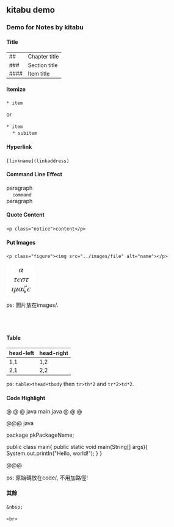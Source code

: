 ## kitabu demo

### Demo for Notes by kitabu

#### Title

<table>
	<tr>
		<td>##</td>
		<td>Chapter title</td>
	</tr>
	<tr>
		<td>###</td>
		<td>Section title</td>
	</tr>
	<tr>
		<td>####</td>
		<td>Item title</td>
	</tr>
</table>

#### Itemize

`* item`

or

`* item`<br>
&nbsp;&nbsp;&nbsp;&nbsp;`* subitem`

#### Hyperlink

`[linkname](linkaddress)`

#### Command Line Effect

paragraph<br>
&nbsp;&nbsp;&nbsp;&nbsp;`command`<br>
paragraph<br>

#### Quote Content

`<p class="notice">content</p>`

#### Put Images

`<p class="figure"><img src="../images/file" alt="name"></p>`
<p class="figure"><img src="test.png" alt="name"></p>

ps: 圖片放在images/.

<br><br>

#### Table

<table>
	<thead>
		<tr>
			<th>head-left</th>
			<th>head-right</th>
		</tr>
	</thead>
	<tbody>
		<tr>
			<td>1,1</td>
			<td>1,2</td>
		</tr>
		<tr>
			<td>2,1</td>
			<td>2,2</td>
		</tr>
	</tbody>
</table>

ps: `table>thead+tbody` then `tr>th*2` and `tr*2>td*2`.

#### Code Highlight

@ @ @ java main.java @ @ @

@@@ java

package pkPackageName;

public class main{
	public static void main(String[] args){
		System.out.println("Hello, world!");
	}
}

@@@

ps: 原始碼放在code/, 不用加路徑!

#### 其餘

`&nbsp;`<br>

`<br>`
